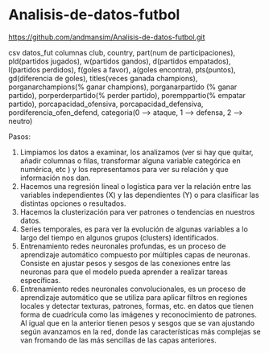 # Analisis-de-datos-futbol
https://github.com/andmansim/Analisis-de-datos-futbol.git

csv datos_fut
columnas
club, country, part(num de participaciones), pld(partidos jugados), w(partidos gandos), d(partidos empatados), l(partidos perdidos), f(goles a favor), a(goles encontra), pts(puntos), gd(diferencia de goles), titles(veces ganada champions), porganarchampions(% ganar champions), porganarpartido (% ganar partido), porperderpartido(% perder partido), poremppartio(% empatar partido), porcapacidad_ofensiva, porcapacidad_defensiva, pordiferencia_ofen_defend, categoria(0 --> ataque, 1 --> defensa, 2 --> neutro)

Pasos:
1. Limpiamos los datos a examinar, los analizamos (ver si hay que quitar, añadir columnas o filas, transformar alguna variable categórica en numérica, etc ) y los representamos para ver su relación y que información nos dan. 
2. Hacemos una regresión lineal o logística para ver la relación entre las variables independientes (X) y las dependientes (Y) o para clasificar las distintas opciones o resultados. 
3. Hacemos la clusterización para ver patrones o tendencias en nuestros datos. 
4. Series temporales, es para ver la evolución de algunas variables a lo largo del tiempo en algunos grupos (clusters) identificados. 
5. Entrenamiento redes neuronales profundas, es un proceso de aprendizaje automático compuesto por múltiples capas de neuronas. Consiste en ajustar pesos y sesgos de las conexiones entre las neuronas para que el modelo pueda aprender a realizar tareas específicas.  
6. Entrenamiento redes neuronales convolucionales, es un proceso de aprendizaje automático que se utiliza para aplicar filtros en regiones locales y detectar texturas, patrones, formas, etc. en datos que tienen forma de cuadrícula como las imágenes y reconocimiento de patrones. Al igual que en la anterior tienen pesos y sesgos que se van ajustando según avanzamos en la red, donde las características más complejas se van fromando de las más sencillas de las capas anteriores. 